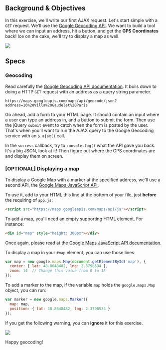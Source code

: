 ## Background & Objectives

In this exercise, we'll write our first AJAX request. Let's start simple with a `GET` request. We'll use the [Google Geocoding API](https://developers.google.com/maps/documentation/geocoding/intro). We want to build a tool where we can input an address, hit a button, and get the **GPS Coordinates** back! Ice on the cake, we'll try to display a map as well.

![](https://raw.githubusercontent.com/lewagon/fullstack-images/master/frontend/ajax_geocoder.gif)

## Specs

### Geocoding

Read carefully the [Google Geocoding API documentation](https://developers.google.com/maps/documentation/geocoding/intro). It boils down to doing a HTTP `GET` request with an address as a query string parameter.

```
https://maps.googleapis.com/maps/api/geocode/json?address=16%20Villa%20Gaudelet%20Paris
```

Go ahead, add a form to your HTML page. It should contain an input where a user can type an address in, and a button to submit the form. Then use the jQuery `submit` event to catch when the form is posted by the user. That's when you'll want to run the AJAX query to the Google Geocoding service with an `$.ajax()` call.

In the `success` callback, try to `console.log()` what the API gave you back. It's a big JSON, look at it! Then figure out where the GPS coordinates are and display them on screen.

### [OPTIONAL] Displaying a map

To display a Google Map with a marker at the specified address, we'll use a second API, the [Google Maps JavaScript API](https://developers.google.com/maps/documentation/javascript).

To use it, add to your HTML this line at the bottom of your file, just **before** the requiring of `app.js`:

```html
<script src="https://maps.googleapis.com/maps/api/js"></script>
```

To add a map, you'll need an empty supporting HTML element. For instance:

```html
<div id="map" style="height: 300px"></div>
```

Once again, please read at the [Google Maps JavaScript API documentation](https://developers.google.com/maps/documentation/javascript).

To display a map in your `#map` element, you can use those lines:

```js
var map = new google.maps.Map(document.getElementById('map'), {
  center: { lat: 48.8648482, lng: 2.3798534 },
  zoom: 14  // Change this value from 0 to 18
});
```

To add a marker to the map, if the variable `map` holds the `google.maps.Map` object, you can run:

```js
var marker = new google.maps.Marker({
  map: map,
  position: { lat: 48.8648482, lng: 2.3798534 }
});
```

If you get the following warning, you can **ignore** it for this exercise.

![](https://raw.githubusercontent.com/lewagon/fullstack-images/master/frontend/google_maps_api_warning.png)

Happy geocoding!

